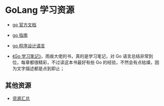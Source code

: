 # GoLang 学习资源

- [go 官方文档](https://go-zh.org/doc/)
- [go 指南](https://tour.go-zh.org/welcome/1)

- [go 程序设计语言](https://book.douban.com/subject/27044219/)
- [《Go 学习笔记》](https://link.zhihu.com/?target=https%3A//github.com/qyuhen/book)，雨痕大佬的书，真的是学习笔记，对 Go 语言总结非常到位，每章都很精彩，不过读这本书最好有些 Go 的经验，不然会有点枯燥，因为文字描述都是点到即止；

## 其他资源

- [资源汇总](https://github.com/Unknwon/go-study-index)
